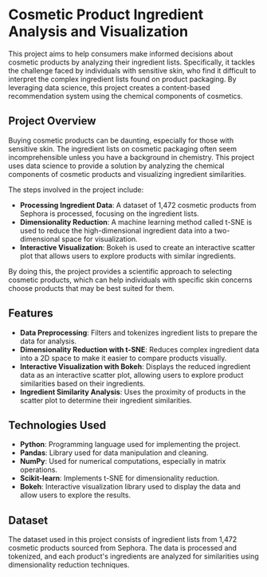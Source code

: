 # Cosmetic Product Ingredient Analysis and Visualization

This project aims to help consumers make informed decisions about cosmetic products by analyzing their ingredient lists. Specifically, it tackles the challenge faced by individuals with sensitive skin, who find it difficult to interpret the complex ingredient lists found on product packaging. By leveraging data science, this project creates a content-based recommendation system using the chemical components of cosmetics.

## Project Overview

Buying cosmetic products can be daunting, especially for those with sensitive skin. The ingredient lists on cosmetic packaging often seem incomprehensible unless you have a background in chemistry. This project uses data science to provide a solution by analyzing the chemical components of cosmetic products and visualizing ingredient similarities.

The steps involved in the project include:
- **Processing Ingredient Data**: A dataset of 1,472 cosmetic products from Sephora is processed, focusing on the ingredient lists.
- **Dimensionality Reduction**: A machine learning method called t-SNE is used to reduce the high-dimensional ingredient data into a two-dimensional space for visualization.
- **Interactive Visualization**: Bokeh is used to create an interactive scatter plot that allows users to explore products with similar ingredients.

By doing this, the project provides a scientific approach to selecting cosmetic products, which can help individuals with specific skin concerns choose products that may be best suited for them.

## Features

- **Data Preprocessing**: Filters and tokenizes ingredient lists to prepare the data for analysis.
- **Dimensionality Reduction with t-SNE**: Reduces complex ingredient data into a 2D space to make it easier to compare products visually.
- **Interactive Visualization with Bokeh**: Displays the reduced ingredient data as an interactive scatter plot, allowing users to explore product similarities based on their ingredients.
- **Ingredient Similarity Analysis**: Uses the proximity of products in the scatter plot to determine their ingredient similarities.

## Technologies Used

- **Python**: Programming language used for implementing the project.
- **Pandas**: Library used for data manipulation and cleaning.
- **NumPy**: Used for numerical computations, especially in matrix operations.
- **Scikit-learn**: Implements t-SNE for dimensionality reduction.
- **Bokeh**: Interactive visualization library used to display the data and allow users to explore the results.

## Dataset

The dataset used in this project consists of ingredient lists from 1,472 cosmetic products sourced from Sephora. The data is processed and tokenized, and each product's ingredients are analyzed for similarities using dimensionality reduction techniques.
